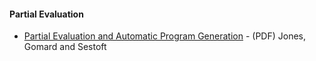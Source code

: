#### Partial Evaluation

* [Partial Evaluation and Automatic Program Generation](http://www.itu.dk/people/sestoft/pebook/) - (PDF) Jones, Gomard and Sestoft
